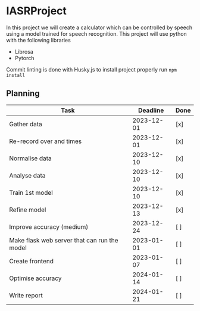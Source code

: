 # IASRProject

In this project we will create a calculator which can be controlled by speech using a model trained for speech recognition.
This project will use python with the following libraries

-   Librosa
-   Pytorch

Commit linting is done with Husky.js to install project properly run `npm install`

## Planning

| Task                                         | Deadline   | Done |
| -------------------------------------------- | ---------- | ---- |
| Gather data                                  | 2023-12-01 | [x]  |
| Re-record over and times                     | 2023-12-01 | [x]  |
| Normalise data                               | 2023-12-10 | [x]  |
| Analyse data                                 | 2023-12-10 | [x]  |
| Train 1st model                              | 2023-12-10 | [x]  |
| Refine model                                 | 2023-12-13 | [x]  |
| Improve accuracy (medium)                    | 2023-12-24 | [ ]  |
| Make flask web server that can run the model | 2023-01-01 | [ ]  |
| Create frontend                              | 2023-01-07 | [ ]  |
| Optimise accuracy                            | 2024-01-14 | [ ]  |
| Write report                                 | 2024-01-21 | [ ]  |
